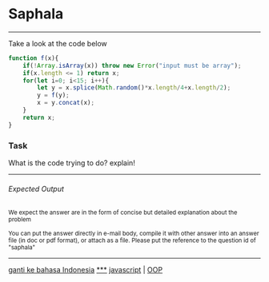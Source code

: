 # Saphala

---

Take a look at the code below
```js
function f(x){
    if(!Array.isArray(x)) throw new Error("input must be array");
    if(x.length <= 1) return x;
    for(let i=0; i<15; i++){
        let y = x.splice(Math.random()*x.length/4+x.length/2);
        y = f(y);
        x = y.concat(x);
    }
    return x;
}
```

### Task

What is the code trying to do? explain!

---

###### Expected Output

<p><sub>We expect the answer are in the form of concise but detailed explanation about the problem</sub></p>
<p><sub>You can put the answer directly in e-mail body, compile it with other answer into an answer file (in doc or pdf format), or attach as a file. Please put the reference to the question id of "saphala"</sub></p>



---

[ganti ke bahasa Indonesia](../id/saphala.md)
[***](/tags/***.md)
[javascript](tags/javascript.md) 
| [OOP](tags/OOP.md) 

